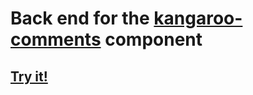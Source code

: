 # Back end for the [kangaroo-comments](https://github.com/obiwankenoobi/kangaroo-comments) component

## [Try it!](http://kangaroocomments.herokuapp.com/)